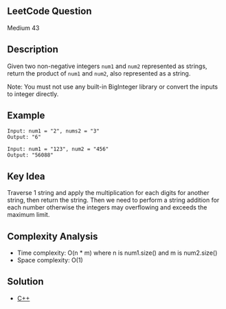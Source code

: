## LeetCode Question
Medium 43

## Description
Given two non-negative integers `num1` and `num2` represented as strings, return the product of `num1` and `num2`, also represented as a string.

Note: You must not use any built-in BigInteger library or convert the inputs to integer directly.

## Example
```
Input: num1 = "2", nums2 = "3"
Output: "6"

Input: num1 = "123", num2 = "456"
Output: "56088"
```

## Key Idea
Traverse 1 string and apply the multiplication for each digits for another string, then return the string. Then we need to perform a string addition for each number otherwise the integers may overflowing and exceeds the maximum limit.

## Complexity Analysis
- Time complexity: O(n * m) where n is num1.size() and m is num2.size()
- Space complexity: O(1)

## Solution
- [C++](solution.cpp)